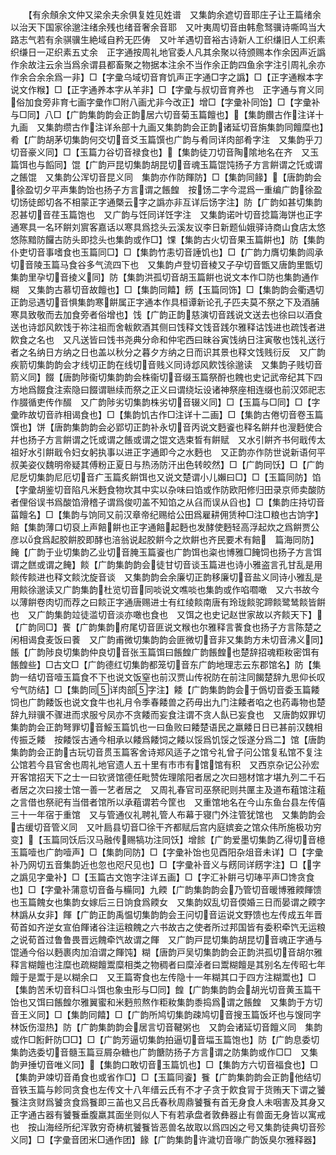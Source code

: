 <!-- { "loadSidebar": true } -->
　　【有余頠余文仲又梁余夫余俱复姓见姓谱　又集韵余遮切音耶庄子让王篇绪余以治天下国家徐邈注绪余残也绪音奢余音耶　又叶夷周切音由韩愈驽骥诗嘶鸣当大路志气若有余骐骥生絶域自矜无匹俦　又叶羊遇切音裕古诗新人工织缣旧人工织素织缣日一疋织素五丈余　正字通按周礼地官委人凡其余聚以待颁赐本作余因声近譌作余故注云余当爲余谓县都畜聚之物据本注余不当作余正韵四鱼余字注引周礼余亦作余合余余爲一非】□【字彚乌域切音育饥声正字通□字之譌】□【正字通糇本字说文作糇】□【正字通养本字从羊非】□【字彚与叔切音育养也　正字通与育义同俗加食旁非育七画字彚作□附八画尤非今改正】增□【字彚补同饴】□【字彚补与□同】八□【广韵集韵韵会正韵居六切音菊玉篇饘也】【集韵饡古作注详十九画　又集韵缵古作注详糸部十九画又集韵韵会正韵诸延切音旃集韵同饘糜也】肴【广韵胡茅切集韵何交切音爻玉篇馔也广韵与肴同详肉部肴字注　又集韵乎刀切音豪义同】□【玉篇力谷切音禄食也】【集韵徒刀切音陶隂地名在齐　又玉篇饵也与饀同】馄【广韵戸昆切集韵胡昆切音魂玉篇馄饨扬子方言餠谓之饦或谓之餦馄　又集韵公浑切音昆义同　集韵亦作防餫防】□【集韵同餯】【唐韵韵会徐盈切夕平声集韵饴也扬子方言谓之餦餭　按饧二字今混爲一重编广韵徐盈切饧徒郎切各不相蒙正字通槩云字之譌亦非互详后饧字注】防【广韵如甚切集韵忍甚切音荏玉篇饱也　又广韵与饪同详饪字注　又集韵诺叶切音捻篇海饼也正字通寒具一名环餠刘賔客嘉话以寒具爲捻头云溪友议李日新题仙娥驿诗商山食店太悠悠陈黯防饠古防头即捻头也集韵或作□】馃【集韵古火切音果玉篇餠也】防【集韵仆吏切音事嗜食也玉篇同□】□【集韵竹恚切音諈饥也】□【广韵力膺切集韵闾承切音陵玉篇马食谷多气流四下也　又集韵卢登切音棱又子孕切音甑又唐韵里甑切集韵里孕切音掕义同】防【集韵洪孤切音胡玉篇餠也说文本作□防也集韵通作糊　又集韵古慕切音故饘也】□【集韵同饎】餝【玉篇同饰】□【集韵韵会衢遇切正韵忌遇切音惧集韵寒餠属正字通本作具桓谭新论孔子匹夫莫不祭之下及酒脯寒具致敬而去加食旁者俗增也】饯【广韵正韵慈演切音践说文送去也徐曰以酒食送也诗邶风飮饯于祢注祖而舍軷飮酒其侧曰饯释文饯音践尔雅释诂饯进也疏饯者进飮食之名也　又凡送皆曰饯书尧典分命和仲宅西曰昧谷寅饯纳日注寅敬也饯礼送行者之名纳日方纳之日也盖以秋分之暮夕方纳之日而识其景也释文饯贱衍反　又广韵疾箭切集韵韵会才线切正韵在线切音贱义同诗邶风飮饯徐邈读　又集韵子贱切音箭义同】餟【唐韵陟衞切集韵韵会株衞切音缀玉篇祭酹也餽也史记武帝纪其下四方地爲餟食注索隐曰餟谓聮续而祭之正义曰谓绕坛设诸神祭座相连缀也前汉郊祀志作腏循吏传作醊　又广韵陟劣切集韵株劣切音辍义同】□【玉篇与□同】□【字彚昨故切音祚相谒食也】□【集韵饥古作□注详十二画】□【集韵古倦切音卷玉篇馔也】饼【唐韵集韵韵会必郢切正韵补永切音丙说文麪餈也释名餠幷也溲麪使合幷也扬子方言餠谓之饦或谓之餦或谓之馄文选束晳有餠赋　又水引餠齐书何戢传太祖好水引餠戢令妇女躬执事以进正字通即今之水麪也　又正韵亦作防世说新语何平叔美姿仪魏明帝疑其傅粉正夏日与热汤防汗出色转皎然】□【广韵同饫】□【广韵尼戹切集韵尼厄切音疒玉篇炙餠饵也又说文楚谓小儿嬾曰□】□【玉篇同防】馅【字彚胡鉴切音陷凡米麪食物坎其中实以杂味曰馅或作防欧阳修归田录京师卖酸防者俚俗误书爲酸馅滑稽子谓爲俊叨盖不知馅之从臽而误从舀也】□【集韵庄持切音菑饘名】□【集韵与饷同又前汉章帝纪赐给公田爲雇耕佣赁种□注□粮也古饷字】餢【集韵薄口切裒上声餢餠也正字通餢起麪也发酵使麪轻高浮起炊之爲餠贾公彦以食爲起胶餠胶即酵也涪翁说起胶餠今之炊餠也齐民要术有餢　篇海同防】餣【广韵于业切集韵乙业切音腌玉篇餈也广韵饵也粢也博雅□餣饲也扬子方言饵谓之餻或谓之餣】餤【广韵集韵韵会徒甘切音谈玉篇进也诗小雅盗言孔甘乱是用餤传餤进也释文餤沈旋音谈　又集韵韵会余廉切正韵移廉切音盐义同诗小雅乱是用餤徐邈读又广韵集韵杜览切音同啖说文噍啖也集韵或作啗嚪噉　又六书故今以薄餠卷肉切而荐之曰餤正字通唐赐进士有红绫餤南唐有玲珑餤驼蹄餤鹭鸶餤皆餠也　又广韵集韵竝徒滥切音淡亦噉也食也　又饵之也史记赵世家故以齐餤天下】【广韵同□】餥【广韵集韵府尾切音匪说文糇也尔雅释言餥食也扬子方言陈楚之闲相谒食麦饭曰餥　又广韵甫微切集韵韵会匪微切音非又集韵方未切音沸义同】餦【广韵陟良切集韵仲良切音张玉篇饵曰餦餭广韵餦餭也楚辞招魂粔籹密饵有餦餭些】□古文□【广韵德红切集韵都笼切音东广韵地理志云东郡馆名】防【集韵一结切音噎玉篇食不下也说文饭窒也前汉贾山传祝防在前注同餲楚辞九思仰长叹兮气防结】□【集韵同详肉部字注】餧【广韵集韵韵会于僞切音委玉篇餧饲也广韵餧饭也说文食牛也礼月令季春餧兽之药毋出九门注餧者啗之也药毒物也楚辞九辩骥不骤进而求服兮凤亦不贪餧而妄食注谓不贪人飤已妄食也　又唐韵奴罪切集韵韵会正韵弩罪切音鮾玉篇饥也一曰鱼败曰餧楚语民之羸餧日日已甚前汉魏相传振乏餧　按餧馁古通今相承以餧爲餧饲之餧以馁爲饥馁之馁遂分爲二】馆【唐韵集韵韵会正韵古玩切音贯玉篇客舍诗郑风适子之馆兮礼曾子问公馆复私馆不复注公馆若今县官舍也周礼地官遗人五十里有市市有馆馆有积　又西京杂记公孙宏开客馆招天下之士一曰钦贤馆德任毗赞佐理隂阳者居之次曰翘材馆才堪九列二千石者居之次曰接士馆一善一艺者居之　又周礼春官司巫祭祀则共匰主及道布蒩馆注蒩之言借也祭祀有当借者馆所以承蒩谓若今筐也　又重馆地名在今山东鱼台县左传僖三十一年宿于重馆　又与管通仪礼聘礼管人布幕于寝门外注管犹馆也　又集韵韵会古缓切音管义同　又叶扃县切音□徐干齐都赋后宫内庭嫔妾之馆众伟所施极功穷变】【玉篇同饫后汉马融传赐犒功注同饫】增餩【广韵爱墨切集韵乙得切音檍玉篇噎也广韵噎声】□【集韵同防】□【字彚补饴也见酉阳杂俎音未详】□【字彚补乃网切五音集韵近也忽也咫尺见也】□【字彚补音义与餝同详餝字注】□【字之譌见字彚补】□【玉篇古文饱字注详五画】□【字汇补餠弓切琫平声□馋贪食也】□【字彚补蒲意切音备与糒同】九餪【广韵集韵韵会乃管切音暖博雅餪餫馈也玉篇餽女也集韵女嫁后三日饷食爲餪女　又集韵奴乱切音偄婚三日而晏谓之餪字林譌从女非】餫【广韵正韵禹愠切集韵韵会王问切音运说文野馈也左传成五年晋荀首如齐逆女宣伯餫诸谷注运粮餽之六书故古之使者所过邦国皆有委积牵饩无运粮之说荀首过鲁鲁畏晋远餽牵饩故谓之餫　又广韵戸昆切集韵胡昆切音魂正字通与馄通今俗以麪裹肉加洎谓之餫饨】糊【唐韵戸吴切集韵韵会正韵洪孤切音胡尔雅释言糊饘也注糜也疏糊饘鬻糜相类之物稠者曰糜淖者曰鬻糊饘是其别名左传昭七年饘于是鬻于是以糊余口　又王篇寄食也左传隐十一年糊其口于四方注糊鬻也】□【集韵苦禾切音科□斗饵也象虫形与□同】餭【广韵集韵韵会胡光切音黄玉篇干饴也又饵曰餦餭尔雅翼蜜和米麪煎熬作粔籹集韵黍捣爲谓之餦餭　又集韵于方切音王义同】□【集韵同饎】□【广韵所鸠切集韵疎鸠切音搜玉篇饭坏也与馊同字林饭伤湿热】防【广韵集韵韵会居言切音鞬粥也　又韵会诸延切音饘义同　集韵或作□餰飦防□□】□【广韵芳逼切集韵拍逼切音堛玉篇饱也】防【广韵息委切集韵选委切音髓玉篇豆屑杂糖也广韵餹防扬子方言谓之防集韵或作□□　又集韵尹捶切音唯义同】【集韵口敢切音玉篇饥也】□【集韵方六切音福食也】□【集韵尹竦切音甬食也或省作□】□【玉篇同餈】餮【广韵集韵韵会正韵他结切音铁玉篇与飻同贪食也左传文十八年缙云氏有不才子贪于飮食冐于货贿天下谓之饕餮注贪财爲饕贪食爲餮即三苖也又吕氏春秋周鼎饕餮有首无身食人未咽害及其身又正字通古器有饕餮垂腹羸其面坐则似人下有若承盘者敦彝器止有兽面无身皆以寓戒也　按山海经所纪浑敦穷奇梼杌饕餮皆恶兽名故取以爲四凶之号又集韵徒典切音殄义同】□【字彚音团米□通作团】餯【广韵集韵许濊切音喙广韵饭臭尔雅释器】
